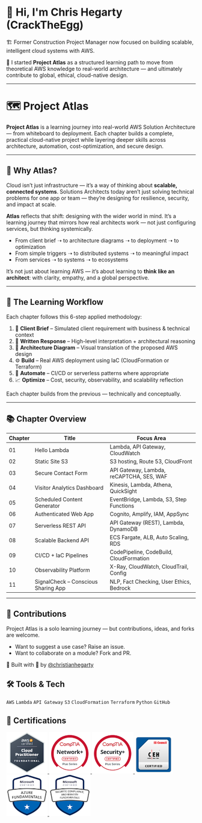 # 👋 Hi, I'm Chris Hegarty (CrackTheEgg)

🏗️ Former Construction Project Manager now focused on building scalable, intelligent cloud systems with AWS.

🔧 I started **Project Atlas** as a structured learning path to move from theoretical AWS knowledge to real-world architecture — and ultimately contribute to global, ethical, cloud-native design.

---

# 🗺️ Project Atlas

**Project Atlas** is a learning journey into real-world AWS Solution Architecture — from whiteboard to deployment. Each chapter builds a complete, practical cloud-native project while layering deeper skills across architecture, automation, cost-optimization, and secure design.

---

## 🤔 Why Atlas?

Cloud isn’t just infrastructure — it’s a way of thinking about **scalable, connected systems**. Solutions Architects today aren’t just solving technical problems for one app or team — they’re designing for resilience, security, and impact at scale.

**Atlas** reflects that shift: designing with the wider world in mind. It’s a learning journey that mirrors how real architects work — not just configuring services, but thinking systemically.

- From client brief ➝ to architecture diagrams ➝ to deployment ➝ to optimization  
- From simple triggers ➝ to distributed systems ➝ to meaningful impact  
- From services ➝ to systems ➝ to ecosystems  

It’s not just about learning AWS — it’s about learning to **think like an architect**: with clarity, empathy, and a global perspective.

---

## 🧱 The Learning Workflow

Each chapter follows this 6-step applied methodology:

1. 📝 **Client Brief** – Simulated client requirement with business & technical context
2. 🧠 **Written Response** – High-level interpretation + architectural reasoning
3. 🧭 **Architecture Diagram** – Visual translation of the proposed AWS design
4. ⚙️ **Build** – Real AWS deployment using IaC (CloudFormation or Terraform)
5. 🤖 **Automate** – CI/CD or serverless patterns where appropriate
6. 📈 **Optimize** – Cost, security, observability, and scalability reflection

Each chapter builds from the previous — technically and conceptually.

---

## 📚 Chapter Overview

| Chapter | Title                               | Focus Area                               |
| ------- | ----------------------------------- | ---------------------------------------- |
| 01      | Hello Lambda                        | Lambda, API Gateway, CloudWatch          |
| 02      | Static Site S3                      | S3 hosting, Route 53, CloudFront         |
| 03      | Secure Contact Form                 | API Gateway, Lambda, reCAPTCHA, SES, WAF |
| 04      | Visitor Analytics Dashboard         | Kinesis, Lambda, Athena, QuickSight      |
| 05      | Scheduled Content Generator         | EventBridge, Lambda, S3, Step Functions  |
| 06      | Authenticated Web App               | Cognito, Amplify, IAM, AppSync           |
| 07      | Serverless REST API                 | API Gateway (REST), Lambda, DynamoDB     |
| 08      | Scalable Backend API                | ECS Fargate, ALB, Auto Scaling, RDS      |
| 09      | CI/CD + IaC Pipelines               | CodePipeline, CodeBuild, CloudFormation  |
| 10      | Observability Platform              | X-Ray, CloudWatch, CloudTrail, Config    |
| 11      | SignalCheck – Conscious Sharing App | NLP, Fact Checking, User Ethics, Bedrock |

---

## 🚀 Contributions

Project Atlas is a solo learning journey — but contributions, ideas, and forks are welcome.

* Want to suggest a use case? Raise an issue.
* Want to collaborate on a module? Fork and PR.

🧭 Built with 🖤 by [@christianhegarty](https://github.com/CrackTheEgg)

## 🛠 Tools & Tech
`AWS` `Lambda` `API Gateway` `S3` `CloudFormation` `Terraform` `Python` `GitHub`

<h2>📜 Certifications</h2>

<a href="https://www.credly.com/badges/c352daae-90c4-453a-a241-2aef3c351894/public_url" target="blank">
  <img src="assets/aws-certified-cloud-practitioner.png" alt="AWS Certified Cloud Practitioner" width="110" height="110">

<a href="https://www.credly.com/badges/dace6b68-35b4-44ae-b37d-7707d9f89742/public_url" target="_blank">
  <img src="assets/comptia-network-ce-certification.1-3.png" alt="Network+" width="110" height="110">
</a>

<a href="https://www.credly.com/badges/2c03d748-3465-4c32-b190-2c4458a5fdc0/public_url" target="_blank">
  <img src="assets/comptia-security-ce-certification.png" alt="Security+" width="110" height="110">
</a>

<a href="assets/ECC-CEH-Certificate.pdf" target="_blank">
  <img src="assets/CEH_2E345519D3F7.png" alt="CEH" width="100" height="100">
</a>

<a href="https://www.credly.com/badges/2c03d748-3465-4c32-b190-2c4458a5fdc0/public_url" target="_blank">
  <img src="assets/microsoft-certified-azure-fundamentals.png" alt="Azure Fundamentals" width="110" height="110">
</a>

<a href="https://www.credly.com/badges/415f6148-f8a6-4863-830d-c9e369ac77a1/public_url" target="_blank">
  <img src="assets/microsoft-certified-security-compliance-and-identity-fundamentals.png" alt="SC-900" width="110" height="110">
</a>

